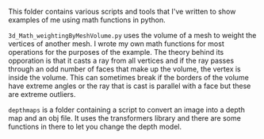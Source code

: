 This folder contains various scripts and tools that I've written to show examples of me using
math functions in python. 

`3d_Math_weightingByMeshVolume.py` uses the volume of a mesh to weight the vertices of another mesh. I wrote my own math functions for most operations for the purposes of the example. The theory behind its opporation is that it casts a ray from all vertices and if the ray passes through an odd number of faces that make up the volume, the vertex is inside the volume. This can sometimes break if the borders of the volume have extreme angles or the ray that is cast is parallel with a face but these are extreme outliers.

`depthmaps` is a folder containing a script to convert an image into a depth map and an obj file. It uses the transformers library and there are some functions in there to let you change the depth model.
